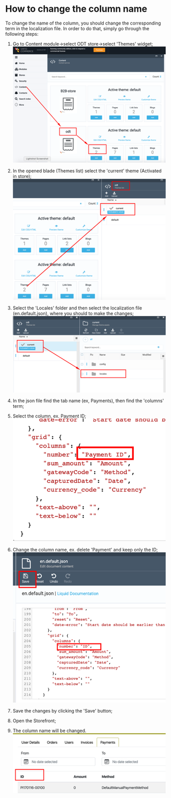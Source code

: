 # How to change the column name

To change the name of the column, you should change the corresponding term in the localization file. In order to do that, simply go through the following steps:

1. Go to Content module->select ODT store->select 'Themes' widget;
![Select theme](media/screen-open-themes.png)

1. In the opened blade (Themes list) select the 'current' theme (Activated in store);
![Current theme](media/screen-current-theme.png)

1. Select the 'Locales' folder and then select the localization file (en.default.json), where you should to make the changes;
![Select Locales](media/screen-locales-folder.png)

1. In the json file find the tab name (ex, Payments), then find the 'columns' term;

1. Select the column, ex. Payment ID;
![Payment ID](media/screen-paymentID.png)

1. Change the column name, ex. delete 'Payment' and keep only the ID;
![ID](media/screen-ID.png)

1. Save the changes by clicking the 'Save' button;

1. Open the Storefront;

1. The column name will be changed.
![Column name changed](media/screen-column-name-changed.png)
